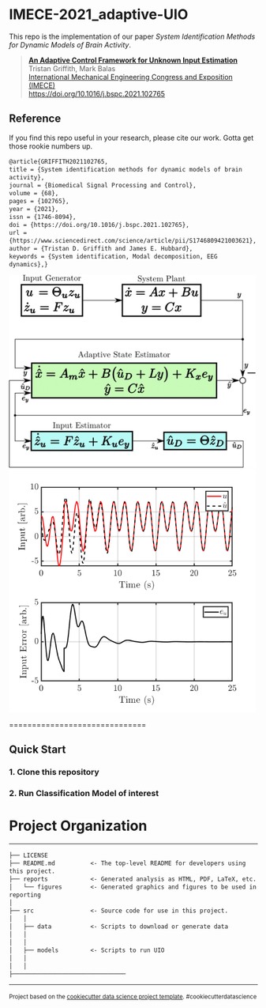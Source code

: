 # IMECE-2021_adaptive-UIO
This repo is the implementation of our paper *System Identification Methods for Dynamic Models of Brain Activity*.
> [**An Adaptive Control Framework for Unknown Input Estimation**](https://www.sciencedirect.com/science/article/pii/S1746809421003621#!)    
> Tristan Griffith, Mark Balas       
> [International Mechanical Engineering Congress and Exposition (IMECE)](https://asmedigitalcollection.asme.org/imece)      
> https://doi.org/10.1016/j.bspc.2021.102765

## Reference
If you find this repo useful in your research, please cite our work. Gotta get those rookie numbers up.
```
@article{GRIFFITH2021102765,
title = {System identification methods for dynamic models of brain activity},
journal = {Biomedical Signal Processing and Control},
volume = {68},
pages = {102765},
year = {2021},
issn = {1746-8094},
doi = {https://doi.org/10.1016/j.bspc.2021.102765},
url = {https://www.sciencedirect.com/science/article/pii/S1746809421003621},
author = {Tristan D. Griffith and James E. Hubbard},
keywords = {System identification, Modal decomposition, EEG dynamics},}
```

<img src="reports/figures/adapt_est-1.png" alt="drawing" width="500"/>
<img src="reports/figures/input_error_3.png" alt="drawing" width="500"/>

==============================


## Quick Start
### 1. Clone this repository
### 2. Run Classification Model of interest


# Project Organization
------------

    ├── LICENSE
    ├── README.md          <- The top-level README for developers using this project.
    ├── reports            <- Generated analysis as HTML, PDF, LaTeX, etc.
    │   └── figures        <- Generated graphics and figures to be used in reporting
    │
    ├── src                <- Source code for use in this project.
    │   │
    │   ├── data           <- Scripts to download or generate data
    │   │  
    │   │
    │   ├── models         <- Scripts to run UIO
    │   │  
    │   │
    ├──────────────────────────────── 

--------

<p><small>Project based on the <a target="_blank" href="https://drivendata.github.io/cookiecutter-data-science/">cookiecutter data science project template</a>. #cookiecutterdatascience</small></p>
